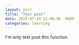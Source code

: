 ```yaml
---
layout: post
title: "Test post"
date: 2025-07-19 12:00:00 -0600
categories: learning
---
```


I'm only test post this function.
